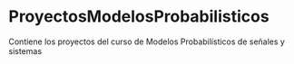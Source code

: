 # ProyectosModelosProbabilisticos
Contiene los proyectos del curso de Modelos Probabilísticos de señales y sistemas
